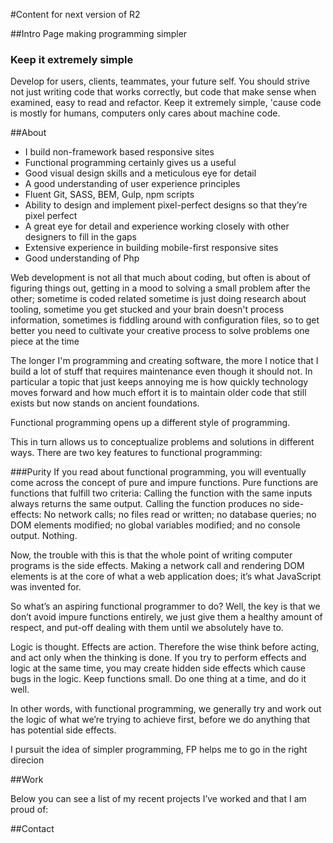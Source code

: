 #Content for next version of R2

##Intro Page
making programming simpler

### Keep it extremely simple

Develop for users, clients, teammates, your future self.
You should strive not just writing code that works correctly, but code that make sense when examined,
easy to read and refactor.
Keep it extremely simple, 'cause code is mostly for humans, computers only cares about machine code.


##About

- I build non-framework based responsive sites
- Functional programming certainly gives us a useful
- Good visual design skills and a meticulous eye for detail
- A good understanding of user experience principles
- Fluent Git, SASS, BEM, Gulp, npm scripts
- Ability to design and implement pixel-perfect designs so that they’re pixel perfect
- A great eye for detail and experience working closely with other designers to fill in the gaps
- Extensive experience in building mobile-first responsive sites
- Good understanding of Php

Web development is not all that much about coding, but often
is about of figuring things out, getting in a mood to solving a small problem after the other;
sometime is coded related sometime is just doing research about tooling, sometime you get stucked and your
brain doesn't process information, sometimes is fiddling around with configuration files,
so to get better you need to cultivate your creative process to solve problems one piece at the time

The longer I'm programming and creating software, the more I notice that I build a lot of stuff that requires maintenance even though it should not. In particular a topic that just keeps annoying me is how quickly technology moves forward and how much effort it is to maintain older code that still exists but now stands on ancient foundations.

Functional programming opens up a different style of programming.

This in turn allows us to conceptualize problems and solutions in different ways.
There are two key features to functional programming:


###Purity
If you read about functional programming, you will eventually come across the
concept of pure and impure functions. Pure functions are functions that fulfill
two criteria:
Calling the function with the same inputs always returns the same output.
Calling the function produces no side-effects: No network calls; no files
read or written; no database queries; no DOM elements modified; no global
variables modified; and no console output. Nothing.

Now, the trouble with this is that the whole point of writing computer
programs is the side effects. Making a network call and rendering DOM
elements is at the core of what a web application does; it’s what JavaScript
was invented for.

So what’s an aspiring functional programmer to do? Well, the key is that
we don’t avoid impure functions entirely, we just give them a healthy
amount of respect, and put-off dealing with them until we absolutely have to.

Logic is thought. Effects are action. Therefore the wise think before acting,
and act only when the thinking is done.
If you try to perform effects and logic at the same time, you may create
hidden side effects which cause bugs in the logic. Keep functions small.
Do one thing at a time, and do it well.

In other words, with functional programming, we generally try and work out
the logic of what we’re trying to achieve first, before we do anything that
has potential side effects.

I pursuit the idea of simpler programming, FP helps me to go in the right direcion

##Work

Below you can see a list of my recent projects I’ve worked and that I am proud of:

##Contact





